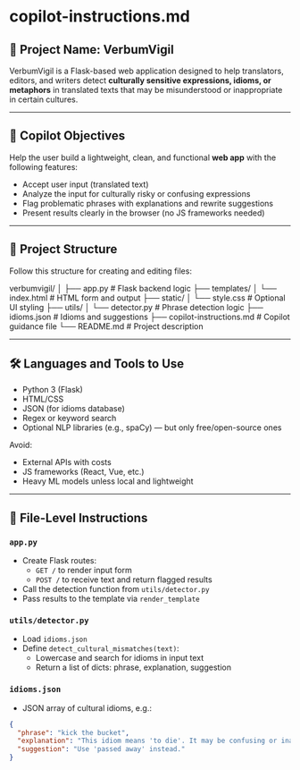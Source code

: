 # copilot-instructions.md

## 📌 Project Name: VerbumVigil

VerbumVigil is a Flask-based web application designed to help translators, editors, and writers detect **culturally sensitive expressions, idioms, or metaphors** in translated texts that may be misunderstood or inappropriate in certain cultures.

---

## 🧠 Copilot Objectives

Help the user build a lightweight, clean, and functional **web app** with the following features:

- Accept user input (translated text)
- Analyze the input for culturally risky or confusing expressions
- Flag problematic phrases with explanations and rewrite suggestions
- Present results clearly in the browser (no JS frameworks needed)

---

## 📁 Project Structure

Follow this structure for creating and editing files:

verbumvigil/
│
├── app.py # Flask backend logic
├── templates/
│ └── index.html # HTML form and output
├── static/
│ └── style.css # Optional UI styling
├── utils/
│ └── detector.py # Phrase detection logic
├── idioms.json # Idioms and suggestions
├── copilot-instructions.md # Copilot guidance file
└── README.md # Project description


---

## 🛠️ Languages and Tools to Use

- Python 3 (Flask)
- HTML/CSS
- JSON (for idioms database)
- Regex or keyword search
- Optional NLP libraries (e.g., spaCy) — but only free/open-source ones

Avoid:
- External APIs with costs
- JS frameworks (React, Vue, etc.)
- Heavy ML models unless local and lightweight

---

## 🔧 File-Level Instructions

### `app.py`
- Create Flask routes:
  - `GET /` to render input form
  - `POST /` to receive text and return flagged results
- Call the detection function from `utils/detector.py`
- Pass results to the template via `render_template`

### `utils/detector.py`
- Load `idioms.json`
- Define `detect_cultural_mismatches(text)`:
  - Lowercase and search for idioms in input text
  - Return a list of dicts: phrase, explanation, suggestion

### `idioms.json`
- JSON array of cultural idioms, e.g.:
```json
{
  "phrase": "kick the bucket",
  "explanation": "This idiom means 'to die'. It may be confusing or inappropriate in formal or intercultural contexts.",
  "suggestion": "Use 'passed away' instead."
}

